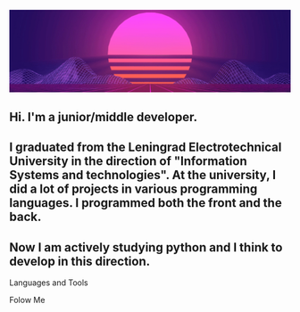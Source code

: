![Header](https://github.com/KudinovIvan/KudinovIvan/blob/main/assets/Header.gif)

## Hi. I'm a junior/middle developer. 
## I graduated from the Leningrad Electrotechnical University in the direction of "Information Systems and technologies". At the university, I did a lot of projects in various programming languages. I programmed both the front and the back. 
## Now I am actively studying python and I think to develop in this direction.

Languages and Tools

Folow Me